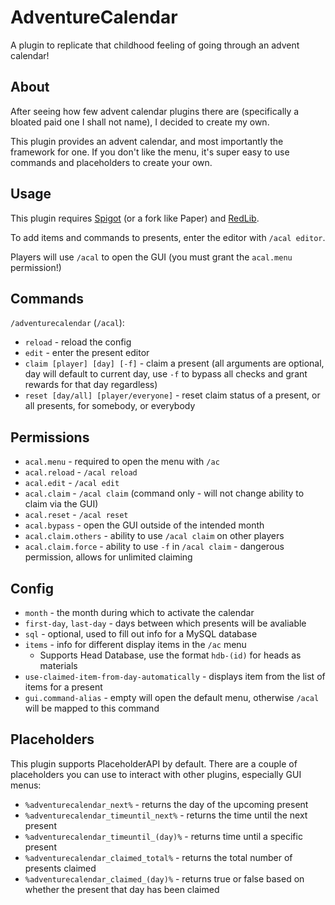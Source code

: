# AdventureCalendar
A plugin to replicate that childhood feeling of going through an advent calendar!

## About

After seeing how few advent calendar plugins there are (specifically a bloated paid one I shall not name), I decided to create my own.

This plugin provides an advent calendar, and most importantly the framework for one. If you don't like the menu, it's super easy to use commands and placeholders to create your own.

## Usage

This plugin requires [Spigot](https://www.spigotmc.org/resources/adventurecalendar.97849/) (or a fork like Paper) and [RedLib](https://github.com/Redempt/RedLib/releases).

To add items and commands to presents, enter the editor with `/acal editor`.

Players will use `/acal` to open the GUI (you must grant the `acal.menu` permission!)

## Commands
`/adventurecalendar` (`/acal`):
* `reload` - reload the config
* `edit` - enter the present editor
* `claim [player] [day] [-f]` - claim a present (all arguments are optional, day will default to current day, use `-f` to bypass all checks and grant rewards for that day regardless)
* `reset [day/all] [player/everyone]` - reset claim status of a present, or all presents, for somebody, or everybody

## Permissions
* `acal.menu` - required to open the menu with `/ac`
* `acal.reload` - `/acal reload`
* `acal.edit` - `/acal edit`
* `acal.claim` - `/acal claim` (command only - will not change ability to claim via the GUI)
* `acal.reset` - `/acal reset`
* `acal.bypass` - open the GUI outside of the intended month
* `acal.claim.others` - ability to use `/acal claim` on other players
* `acal.claim.force` - ability to use `-f` in `/acal claim` - dangerous permission, allows for unlimited claiming

## Config
* `month` - the month during which to activate the calendar
* `first-day`, `last-day` - days between which presents will be avaliable
* `sql` - optional, used to fill out info for a MySQL database
* `items` - info for different display items in the `/ac` menu
  * Supports Head Database, use the format `hdb-(id)` for heads as materials
* `use-claimed-item-from-day-automatically` - displays item from the list of items for a present
* `gui.command-alias` - empty will open the default menu, otherwise `/acal` will be mapped to this command

## Placeholders
This plugin supports PlaceholderAPI by default. There are a couple of placeholders you can use to interact with other plugins, especially GUI menus:
* `%adventurecalendar_next%` - returns the day of the upcoming present
* `%adventurecalendar_timeuntil_next%` - returns the time until the next present
* `%adventurecalendar_timeuntil_(day)%` - returns time until a specific present
* `%adventurecalendar_claimed_total%` - returns the total number of presents claimed
* `%adventurecalendar_claimed_(day)%` - returns true or false based on whether the present that day has been claimed
